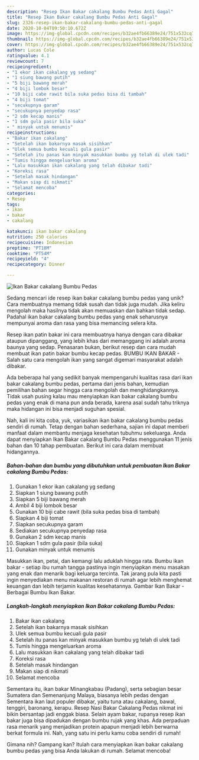 ```yaml
---
description: "Resep Ikan Bakar cakalang Bumbu Pedas Anti Gagal"
title: "Resep Ikan Bakar cakalang Bumbu Pedas Anti Gagal"
slug: 2326-resep-ikan-bakar-cakalang-bumbu-pedas-anti-gagal
date: 2020-10-04T09:50:10.672Z
image: https://img-global.cpcdn.com/recipes/b32ae4fb66389e24/751x532cq70/ikan-bakar-cakalang-bumbu-pedas-foto-resep-utama.jpg
thumbnail: https://img-global.cpcdn.com/recipes/b32ae4fb66389e24/751x532cq70/ikan-bakar-cakalang-bumbu-pedas-foto-resep-utama.jpg
cover: https://img-global.cpcdn.com/recipes/b32ae4fb66389e24/751x532cq70/ikan-bakar-cakalang-bumbu-pedas-foto-resep-utama.jpg
author: Lucas Cole
ratingvalue: 4.1
reviewcount: 7
recipeingredient:
- "1 ekor ikan cakalang yg sedang"
- "1 siung bawang putih"
- "5 biji bawang merah"
- "4 biji lombok besar"
- "10 biji cabe rawit bila suka pedas bisa di tambah"
- "4 biji tomat"
- "secukupnya garam"
- "secukupnya penyedap rasa"
- "2 sdm kecap manis"
- "1 sdm gula pasir bila suka"
- " minyak untuk menumis"
recipeinstructions:
- "Bakar ikan cakalang"
- "Setelah ikan bakarnya masak sisihkan"
- "Ulek semua bumbu kecuali gula pasir"
- "Setelah itu panas kan minyak masukkan bumbu yg telah di ulek tadi"
- "Tumis hingga mengeluarkan aroma"
- "Lalu masukkan ikan cakalang yang telah dibakar tadi"
- "Koreksi rasa"
- "Setelah masak hindangan"
- "Makan siap di nikmati"
- "Selamat mencoba"
categories:
- Resep
tags:
- ikan
- bakar
- cakalang

katakunci: ikan bakar cakalang 
nutrition: 250 calories
recipecuisine: Indonesian
preptime: "PT18M"
cooktime: "PT54M"
recipeyield: "4"
recipecategory: Dinner

---
```



![Ikan Bakar cakalang Bumbu Pedas](https://img-global.cpcdn.com/recipes/b32ae4fb66389e24/751x532cq70/ikan-bakar-cakalang-bumbu-pedas-foto-resep-utama.jpg)

Sedang mencari ide resep ikan bakar cakalang bumbu pedas yang unik? Cara membuatnya memang tidak susah dan tidak juga mudah. Jika keliru mengolah maka hasilnya tidak akan memuaskan dan bahkan tidak sedap. Padahal ikan bakar cakalang bumbu pedas yang enak seharusnya mempunyai aroma dan rasa yang bisa memancing selera kita.

Resep ikan patin bakar ini cara membuatnya hanya dengan cara dibakar ataupun dipanggang, yang lebih khas dari memanggang ini adalah aroma baunya yang sedap. Penasaran bukan, berikut resep dan cara mudah membuat ikan patin bakar bumbu kecap pedas. BUMBU IKAN BAKAR - Salah satu cara mengolah ikan yang sangat digemari masyarakat adalah dibakar.

Ada beberapa hal yang sedikit banyak mempengaruhi kualitas rasa dari ikan bakar cakalang bumbu pedas, pertama dari jenis bahan, kemudian pemilihan bahan segar hingga cara mengolah dan menghidangkannya. Tidak usah pusing kalau mau menyiapkan ikan bakar cakalang bumbu pedas yang enak di mana pun anda berada, karena asal sudah tahu triknya maka hidangan ini bisa menjadi suguhan spesial.


Nah, kali ini kita coba, yuk, variasikan ikan bakar cakalang bumbu pedas sendiri di rumah. Tetap dengan bahan sederhana, sajian ini dapat memberi manfaat dalam membantu menjaga kesehatan tubuhmu sekeluarga. Anda dapat menyiapkan Ikan Bakar cakalang Bumbu Pedas menggunakan 11 jenis bahan dan 10 tahap pembuatan. Berikut ini cara dalam membuat hidangannya.

<!--inarticleads1-->

##### Bahan-bahan dan bumbu yang dibutuhkan untuk pembuatan Ikan Bakar cakalang Bumbu Pedas:

1. Gunakan 1 ekor ikan cakalang yg sedang
1. Siapkan 1 siung bawang putih
1. Siapkan 5 biji bawang merah
1. Ambil 4 biji lombok besar
1. Gunakan 10 biji cabe rawit (bila suka pedas bisa di tambah)
1. Siapkan 4 biji tomat
1. Siapkan secukupnya garam
1. Sediakan secukupnya penyedap rasa
1. Gunakan 2 sdm kecap manis
1. Siapkan 1 sdm gula pasir (bila suka)
1. Gunakan  minyak untuk menumis


Masukkan ikan, petai, dan kemangi lalu aduklah hingga rata. Bumbu ikan bakar - setiap ibu rumah tangga pastinya ingin menyiapkan menu masakan yang enak dan menarik bagi keluarga tercinta. Tak jarang pula kita pasti ingin menyediakan menu makanan restoran di rumah agar lebih menghemat keuangan dan lebih terjamin kualitas kesehatannya. Gambar Ikan Bakar - Berbagai Bumbu Ikan Bakar. 

<!--inarticleads2-->

##### Langkah-langkah menyiapkan Ikan Bakar cakalang Bumbu Pedas:

1. Bakar ikan cakalang
1. Setelah ikan bakarnya masak sisihkan
1. Ulek semua bumbu kecuali gula pasir
1. Setelah itu panas kan minyak masukkan bumbu yg telah di ulek tadi
1. Tumis hingga mengeluarkan aroma
1. Lalu masukkan ikan cakalang yang telah dibakar tadi
1. Koreksi rasa
1. Setelah masak hindangan
1. Makan siap di nikmati
1. Selamat mencoba


Sementara itu, ikan bakar Minangkabau (Padang), serta sebagian besar Sumatera dan Semenanjung Malaya, biasanya lebih pedas dengan Sementara ikan laut populer dibakar, yaitu tuna atau cakalang, bawal, tenggiri, baronang, kerapu. Resep Nasi Bakar Cakalang Pedas nikmat ini bikin bersantap jadi enggak biasa. Selain ayam bakar, rupanya resep ikan bakar juga bisa dipadukan dengan bumbu rujak yang khas. Ada perpaduan rasa menarik yang menjadikan protein apapun menjadi lebih berwarna berkat formula ini. Nah, yang satu ini perlu kamu coba sendiri di rumah! 

Gimana nih? Gampang kan? Itulah cara menyiapkan ikan bakar cakalang bumbu pedas yang bisa Anda lakukan di rumah. Selamat mencoba!
